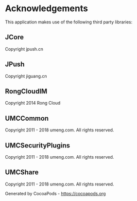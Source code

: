 # Acknowledgements
This application makes use of the following third party libraries:

## JCore

Copyright jpush.cn

## JPush

Copyright jiguang.cn

## RongCloudIM

Copyright 2014 Rong Cloud

## UMCCommon

Copyright 2011 - 2018 umeng.com. All rights reserved.


## UMCSecurityPlugins

Copyright 2011 - 2018 umeng.com. All rights reserved.


## UMCShare

Copyright 2011 - 2018 umeng.com. All rights reserved.

Generated by CocoaPods - https://cocoapods.org
